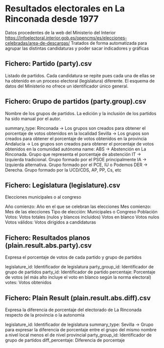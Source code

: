 # Resultados electorales en La Rinconada desde 1977

Datos procedentes de la web del Ministerio del Interior https://infoelectoral.interior.gob.es/opencms/es/elecciones-celebradas/area-de-descargas/
Tratados de forma automatizada para agrupar las distintas candidaturas y poder sacar indicadores y gráficas

## Fichero: Partido (party).csv

Listado de partidos. Cada candidatura se repite pues cada una de ellas se ha obtenido en un proceso electoral (legislatura) diferente. El esquema de datos del Ministerio no ofrece un identificador único general.


## Fichero: Grupo de partidos (party.group).csv

Nombre de los grupos de partidos. La edición y la inclusión de los partidos ha sido manual por el autor. 

summary_type: Rinconada -> Los grupos son creados para obtener el porcentaje de votos obtenidos en la localidad
              Sevilla -> Los grupos son creados para obtener el porcentaje de votos obtenidos en la provincia
              Andalucía -> Los grupos son creados para obtener el porcentaje de votos obtenidos en la comunidad autónoma
name: ABS -> Abstención en La Rinconada. Grupo que representa el porcentaje de abstención
      IT -> Izquierda tradicional. Grupo formado por el PSOE principalmente
      IA -> Izquierda alternativa. Grupo formado por el PCE, IU o Podemos
      DER -> Derecha. Grupo formado por la UCD/CDS, AP, PP, Cs, etc

## Fichero: Legislatura (legislature).csv

Elecciones municipales o al congreso

Año comienzo: Año en el que se celebran las elecciones
Mes comienzo: Mes de las elecciones
Tipo de elección: Municipales o Congreso
Población
Votos: Votos totales (nulos y blancos incluidos)
Votos en blanco
Votos nulos
Votos válidos: Votos dirigidos a candidaturas

## Fichero: Resultados planos (plain.result.abs.party).csv

Expresa el porcentaje de votos de cada partido y grupo de partidos

legislature_id: Identificador de legislatura
party_group_id: Identificador de grupo de partidos
party_id: Identificador de partido
percentaje: Porcentaje de votos (el más alto incluye el voto en blanco según la norma electoral)
votes: Votos obtenidos

## Fichero: Plain Result (plain.result.abs.diff).csv

Expresa la diferencia de porcentaje del electorado de La Rinconada respecto de la provincia o la autonomía

legislature_id: Identificador de legislatura
summary_type: Sevilla -> Grupo para expresar la diferencia de porcentaje entre el grupo del mismo nombre a nivel local menos el de nivel provincial
party_group_id: Identificador de grupo de partidos
diff_percentaje: Diferencia de porcentaje

